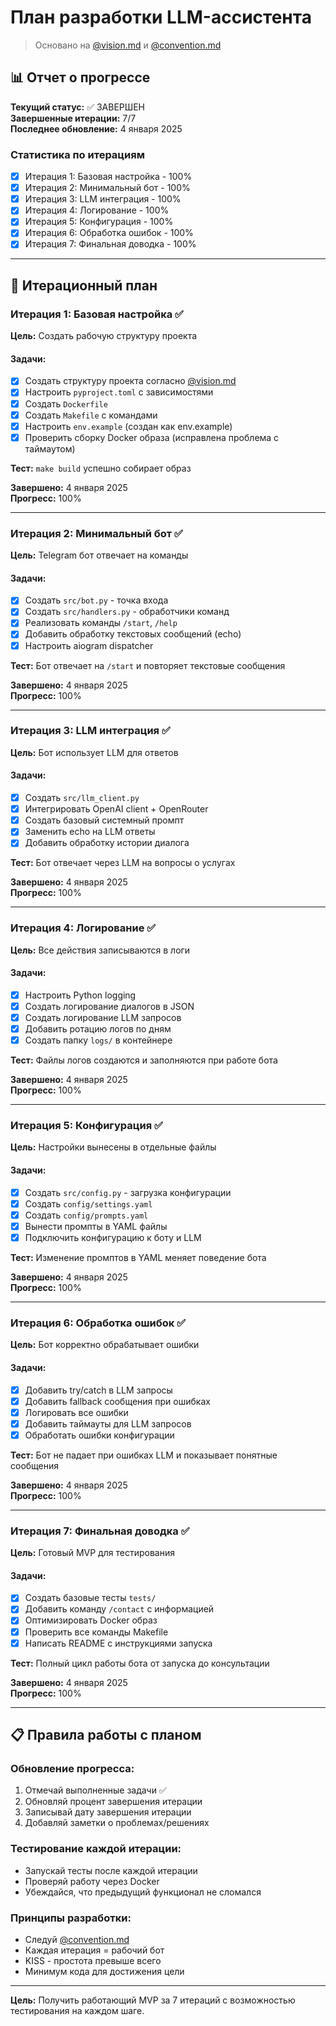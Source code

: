 # План разработки LLM-ассистента

> Основано на [@vision.md](@vision.md) и [@convention.md](@convention.md)

## 📊 Отчет о прогрессе

**Текущий статус:** ✅ ЗАВЕРШЕН  
**Завершенные итерации:** 7/7  
**Последнее обновление:** 4 января 2025  

### Статистика по итерациям
- [x] Итерация 1: Базовая настройка - 100%
- [x] Итерация 2: Минимальный бот - 100%
- [x] Итерация 3: LLM интеграция - 100%
- [x] Итерация 4: Логирование - 100%
- [x] Итерация 5: Конфигурация - 100%
- [x] Итерация 6: Обработка ошибок - 100%
- [x] Итерация 7: Финальная доводка - 100%

---

## 🎯 Итерационный план

### Итерация 1: Базовая настройка ✅
**Цель:** Создать рабочую структуру проекта

#### Задачи:
- [x] Создать структуру проекта согласно [@vision.md](@vision.md)
- [x] Настроить `pyproject.toml` с зависимостями
- [x] Создать `Dockerfile` 
- [x] Создать `Makefile` с командами
- [x] Настроить `env.example` (создан как env.example)
- [x] Проверить сборку Docker образа (исправлена проблема с таймаутом)

**Тест:** `make build` успешно собирает образ

**Завершено:** 4 января 2025  
**Прогресс:** 100%

---

### Итерация 2: Минимальный бот ✅
**Цель:** Telegram бот отвечает на команды

#### Задачи:
- [x] Создать `src/bot.py` - точка входа
- [x] Создать `src/handlers.py` - обработчики команд  
- [x] Реализовать команды `/start`, `/help`
- [x] Добавить обработку текстовых сообщений (echo)
- [x] Настроить aiogram dispatcher

**Тест:** Бот отвечает на `/start` и повторяет текстовые сообщения

**Завершено:** 4 января 2025  
**Прогресс:** 100%

---

### Итерация 3: LLM интеграция ✅
**Цель:** Бот использует LLM для ответов

#### Задачи:
- [x] Создать `src/llm_client.py`
- [x] Интегрировать OpenAI client + OpenRouter
- [x] Создать базовый системный промпт
- [x] Заменить echo на LLM ответы
- [x] Добавить обработку истории диалога

**Тест:** Бот отвечает через LLM на вопросы о услугах

**Завершено:** 4 января 2025  
**Прогресс:** 100%

---

### Итерация 4: Логирование ✅
**Цель:** Все действия записываются в логи

#### Задачи:
- [x] Настроить Python logging
- [x] Создать логирование диалогов в JSON
- [x] Создать логирование LLM запросов
- [x] Добавить ротацию логов по дням
- [x] Создать папку `logs/` в контейнере

**Тест:** Файлы логов создаются и заполняются при работе бота

**Завершено:** 4 января 2025  
**Прогресс:** 100%

---

### Итерация 5: Конфигурация ✅
**Цель:** Настройки вынесены в отдельные файлы

#### Задачи:
- [x] Создать `src/config.py` - загрузка конфигурации
- [x] Создать `config/settings.yaml`
- [x] Создать `config/prompts.yaml`
- [x] Вынести промпты в YAML файлы
- [x] Подключить конфигурацию к боту и LLM

**Тест:** Изменение промптов в YAML меняет поведение бота

**Завершено:** 4 января 2025  
**Прогресс:** 100%

---

### Итерация 6: Обработка ошибок ✅
**Цель:** Бот корректно обрабатывает ошибки

#### Задачи:
- [x] Добавить try/catch в LLM запросы
- [x] Добавить fallback сообщения при ошибках
- [x] Логировать все ошибки
- [x] Добавить таймауты для LLM запросов
- [x] Обработать ошибки конфигурации

**Тест:** Бот не падает при ошибках LLM и показывает понятные сообщения

**Завершено:** 4 января 2025  
**Прогресс:** 100%

---

### Итерация 7: Финальная доводка ✅
**Цель:** Готовый MVP для тестирования

#### Задачи:
- [x] Создать базовые тесты `tests/`
- [x] Добавить команду `/contact` с информацией
- [x] Оптимизировать Docker образ
- [x] Проверить все команды Makefile
- [x] Написать README с инструкциями запуска

**Тест:** Полный цикл работы бота от запуска до консультации

**Завершено:** 4 января 2025  
**Прогресс:** 100%

---

## 📋 Правила работы с планом

### Обновление прогресса:
1. Отмечай выполненные задачи ✅
2. Обновляй процент завершения итерации
3. Записывай дату завершения итерации
4. Добавляй заметки о проблемах/решениях

### Тестирование каждой итерации:
- Запускай тесты после каждой итерации
- Проверяй работу через Docker
- Убеждайся, что предыдущий функционал не сломался

### Принципы разработки:
- Следуй [@convention.md](@convention.md)
- Каждая итерация = рабочий бот
- KISS - простота превыше всего
- Минимум кода для достижения цели

---

**Цель:** Получить работающий MVP за 7 итераций с возможностью тестирования на каждом шаге.